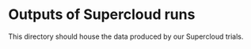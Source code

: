 # Outputs of Supercloud runs

This directory should house the data produced by our Supercloud trials.